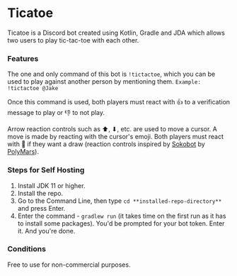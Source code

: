 # Ticatoe

Ticatoe is a Discord bot created using Kotlin, Gradle and JDA which allows two users to play tic-tac-toe with each other.

### Features

The one and only command of this bot is ``!tictactoe``, which you can be used to play against another person by mentioning them.
``Example: !tictactoe @Jake``

Once this command is used, both players must react with 👍 to a verification message to play or 👎 to not play.

Arrow reaction controls such as ⬆, ⬇, etc. are used to move a cursor. A move is made by reacting with the cursor's emoji. Both players must react with 🤝 if they want a draw (reaction controls inspired by [Sokobot](https://github.com/PolyMarsDev/Sokobot) by [PolyMars](https://github.com/PolyMarsDev)).

### Steps for Self Hosting

1. Install JDK 11 or higher.
2. Install the repo. 
3. Go to the Command Line, then type ``cd **installed-repo-directory**`` and press Enter.
5. Enter the command - ``gradlew run`` (it takes time on the first run as it has to install some packages). You'd be prompted for your bot token. Enter it. And you're done.

### Conditions
Free to use for non-commercial purposes.
